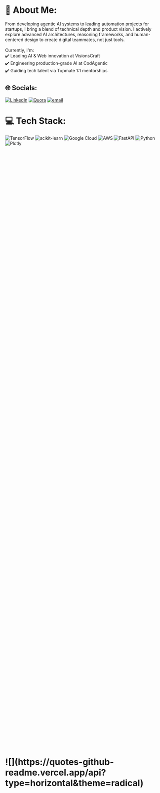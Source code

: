 # 💫 About Me:
From developing agentic AI systems to leading automation projects for startups, I bring a blend of technical depth and product vision. I actively explore advanced AI architectures, reasoning frameworks, and human-centered design to create digital teammates, not just tools.<br><br>Currently, I'm:<br>✔️ Leading AI & Web innovation at VisionsCraft<br>✔️ Engineering production-grade AI at CodAgentic<br>✔️ Guiding tech talent via Topmate 1:1 mentorships


## 🌐 Socials:
[![LinkedIn](https://img.shields.io/badge/LinkedIn-%230077B5.svg?logo=linkedin&logoColor=white)](https://linkedin.com/in/www.linkedin.com/in/muhammad-atif-003368295) [![Quora](https://img.shields.io/badge/Quora-%23B92B27.svg?logo=Quora&logoColor=white)](https://quora.com/profile/Rana-Atif-88) [![email](https://img.shields.io/badge/Email-D14836?logo=gmail&logoColor=white)](mailto:ranaatif1299@gmail.com) 

# 💻 Tech Stack:
![TensorFlow](https://img.shields.io/badge/TensorFlow-%23FF6F00.svg?style=for-the-badge&logo=TensorFlow&logoColor=white) ![scikit-learn](https://img.shields.io/badge/scikit--learn-%23F7931E.svg?style=for-the-badge&logo=scikit-learn&logoColor=white) ![Google Cloud](https://img.shields.io/badge/GoogleCloud-%234285F4.svg?style=for-the-badge&logo=google-cloud&logoColor=white) ![AWS](https://img.shields.io/badge/AWS-%23FF9900.svg?style=for-the-badge&logo=amazon-aws&logoColor=white) ![FastAPI](https://img.shields.io/badge/FastAPI-005571?style=for-the-badge&logo=fastapi) ![Python](https://img.shields.io/badge/python-3670A0?style=for-the-badge&logo=python&logoColor=ffdd54) ![Plotly](https://img.shields.io/badge/Plotly-%233F4F75.svg?style=for-the-badge&logo=plotly&logoColor=white)

<div style="display: flex; justify-content: center; align-items: center; height: 100vh;">
  <h1>![](https://quotes-github-readme.vercel.app/api?type=horizontal&theme=radical)</h1>
</div>

### 🔝 Top Contributed Repo
![](https://github-contributor-stats.vercel.app/api?username=Atif1299&limit=5&theme=vue-dark&combine_all_yearly_contributions=true)

---
[![](https://visitcount.itsvg.in/api?id=Atif1299&icon=0&color=6)](https://visitcount.itsvg.in)

<!-- Proudly created with GPRM ( https://gprm.itsvg.in ) -->
